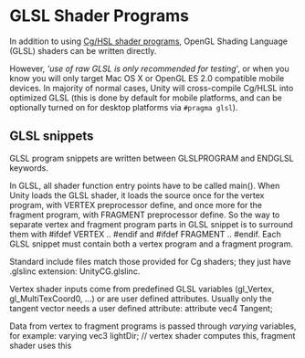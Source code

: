 GLSL Shader Programs
====================


In addition to using [Cg/HSL shader programs](sl-shaderprograms.html), OpenGL Shading Language (GLSL) shaders can be written directly.

However, _'use of raw GLSL is only recommended for testing_', or when you know you will only target Mac OS X or OpenGL ES 2.0 compatible mobile devices. In majority of normal cases, Unity will cross-compile Cg/HLSL into optimized GLSL (this is done by default for mobile platforms, and can be optionally turned on for desktop platforms via `#pragma glsl`).

GLSL snippets
-------------


GLSL program snippets are written between <span class=component>GLSLPROGRAM</span> and <span class=component>ENDGLSL</span> keywords.

In GLSL, all shader function entry points have to be called <span class=component>main()</span>. When Unity loads the GLSL shader, it loads the source once for the vertex program, with <span class=component>VERTEX</span> preprocessor define, and once more for the fragment program, with <span class=component>FRAGMENT</span> preprocessor define. So the way to separate vertex and fragment program parts in GLSL snippet is to surround them with <span class=component>#ifdef VERTEX</span> .. <span class=component>#endif</span> and <span class=component>#ifdef FRAGMENT</span> .. <span class=component>#endif</span>. Each GLSL snippet must contain both a vertex program and a fragment program.

Standard include files match those provided for Cg shaders; they just have <span class=component>.glslinc</span> extension: <span class=component>UnityCG.glslinc</span>.

Vertex shader inputs come from predefined GLSL variables (gl_Vertex, gl_MultiTexCoord0, ...) or are user defined attributes. Usually only the tangent vector needs a user defined attribute:
    attribute vec4 Tangent;

Data from vertex to fragment programs is passed through _varying_ variables, for example:
    varying vec3 lightDir; // vertex shader computes this, fragment shader uses this

